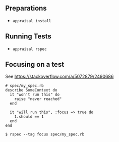 ## Preparations
- `appraisal install`

## Running Tests
- `appraisal rspec`

## Focusing on a test
See https://stackoverflow.com/a/5072879/2490686
```
# spec/my_spec.rb
describe SomeContext do
  it "won't run this" do
    raise "never reached"
  end

  it "will run this", :focus => true do
    1.should == 1
  end
end

$ rspec --tag focus spec/my_spec.rb
```

